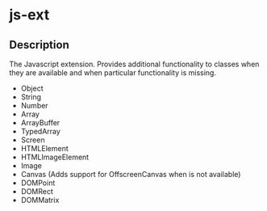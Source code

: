 # js-ext

## Description

The Javascript extension. Provides additional functionality to classes when they are available and when particular functionality is missing.

 * Object
 * String
 * Number
 * Array
 * ArrayBuffer
 * TypedArray
 * Screen
 * HTMLElement
 * HTMLImageElement
 * Image
 * Canvas (Adds support for OffscreenCanvas when is not available)
 * DOMPoint
 * DOMRect
 * DOMMatrix
